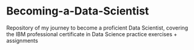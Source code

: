 # Becoming-a-Data-Scientist
Repository of my journey to become a proficient Data Scientist, covering the IBM professional certificate in Data Science practice exercises + assignments
